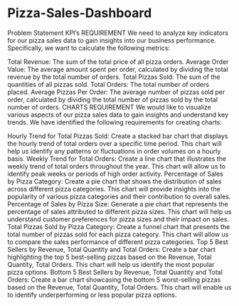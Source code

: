 # Pizza-Sales-Dashboard
Problem Statement
KPI’s REQUIREMENT
We need to analyze key indicators for our pizza sales data to gain insights into our business performance. Specifically, we want to calculate the following metrics:

Total Revenue: The sum of the total price of all pizza orders.
Average Order Value: The average amount spent per order, calculated by dividing the total revenue by the total number of orders.
Total Pizzas Sold: The sum of the quantities of all pizzas sold.
Total Orders: The total number of orders placed.
Average Pizzas Per Order: The average number of pizzas sold per order, calculated by dividing the total number of pizzas sold by the total number of orders.
CHARTS REQUIREMENT
We would like to visualize various aspects of our pizza sales data to gain insights and understand key trends. We have identified the following requirements for creating charts:

Hourly Trend for Total Pizzas Sold: Create a stacked bar chart that displays the hourly trend of total orders over a specific time period. This chart will help us identify any patterns or fluctuations in order volumes on a hourly basis.
Weekly Trend for Total Orders: Create a line chart that illustrates the weekly trend of total orders throughout the year. This chart will allow us to identify peak weeks or periods of high order activity.
Percentage of Sales by Pizza Category: Create a pie chart that shows the distribution of sales across different pizza categories. This chart will provide insights into the popularity of various pizza categories and their contribution to overall sales.
Percentage of Sales by Pizza Size: Generate a pie chart that represents the percentage of sales attributed to different pizza sizes. This chart will help us understand customer preferences for pizza sizes and their impact on sales.
Total Pizzas Sold by Pizza Category: Create a funnel chart that presents the total number of pizzas sold for each pizza category. This chart will allow us to compare the sales performance of different pizza categories.
Top 5 Best Sellers by Revenue, Total Quantity and Total Orders: Create a bar chart highlighting the top 5 best-selling pizzas based on the Revenue, Total Quantity, Total Orders. This chart will help us identify the most popular pizza options.
Bottom 5 Best Sellers by Revenue, Total Quantity and Total Orders: Create a bar chart showcasing the bottom 5 worst-selling pizzas based on the Revenue, Total Quantity, Total Orders. This chart will enable us to identify underperforming or less popular pizza options.
